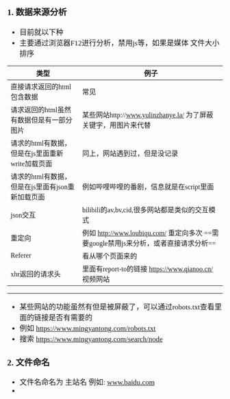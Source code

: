 <span  style="font-family: Simsun,serif; font-size: 17px; ">

### 1. 数据来源分析

- 目前就以下种   
- 主要通过浏览器F12进行分析，禁用js等，如果是媒体 文件大小排序

类型 | 例子
---|---
直接请求返回的html包含数据 | 常见
请求返回的html虽然有数据但是有一部分图片 | 某些网站http://www.yulinzhanye.la/ 为了屏蔽关键字，用图片来代替
请求的html有数据，但是在js里面重新write加载页面 | 同上，网站遇到过，但是没记录
请求的html有数据，但是在js里面有json重新加载页面 | 例如哔哩哔哩的番剧，信息就是在script里面
json交互 | bilibili的av,bv,cid,很多网站都是类似的交互模式
重定向 | 例如 http://www.loubiqu.com/ 重定向多次 ==需要google禁用js来分析，或者直接请求分析==
Referer | 看从哪个页面来的
xhr返回的请求头 | 里面有report-to的链接  https://www.qianoo.cn/ <br> 视频网站

---

- 某些网站的功能虽然有但是被屏蔽了，可以通过robots.txt查看里面的链接是否有需要的
- 例如 https://www.mingyantong.com/robots.txt
- 搜索 https://www.mingyantong.com/search/node

### 2. 文件命名

- 文件名命名为 主站名 例如: www.baidu.com
- 











</span>
